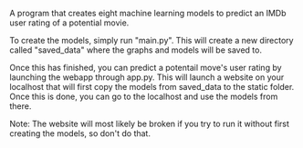 A program that creates eight machine learning models to predict an IMDb user rating of a potential movie.

To create the models, simply run "main.py".
This will create a new directory called "saved_data" where the graphs
and models will be saved to.

Once this has finished, you can predict a potentail move's user rating by launching the webapp through app.py.
This will launch a website on your localhost that will first copy the models from saved_data to the static folder.
Once this is done, you can go to the localhost and use the models from there.

Note: The website will most likely be broken if you try to run it without first creating the models, so don't do that.